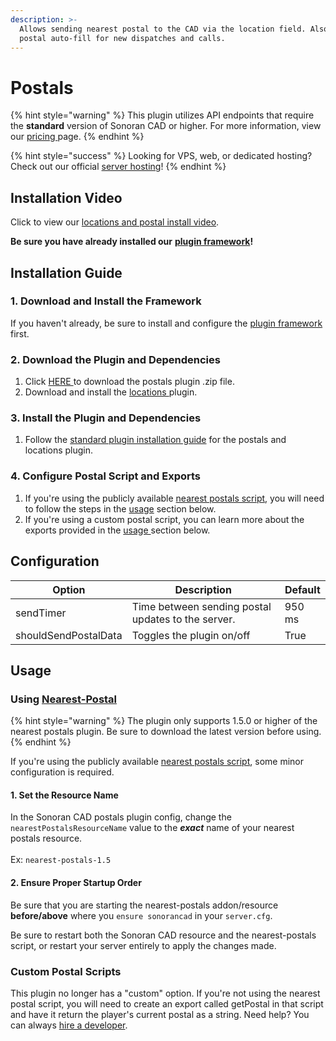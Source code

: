 ```yaml
---
description: >-
  Allows sending nearest postal to the CAD via the location field. Also enables
  postal auto-fill for new dispatches and calls.
---
```


# Postals

{% hint style="warning" %}
This plugin utilizes API endpoints that require the **standard** version of Sonoran CAD or higher. For more information, view our [pricing ](../../../pricing/faq/)page.
{% endhint %}

{% hint style="success" %}
Looking for VPS, web, or dedicated hosting? Check out our official [server hosting](../../../other-products/server-hosting.md)!
{% endhint %}

## Installation Video

Click to view our [locations and postal install video](https://youtu.be/Rc6MT0D6rcI).

**Be sure you have already installed our** [**plugin framework**](../framework-installation.md)**!**

## Installation **Guide**

### 1. Download and Install the Framework

If you haven't already, be sure to install and configure the [plugin framework](../framework-installation.md) first.

### 2. Download the Plugin and Dependencies

1. Click [HERE ](https://github.com/Sonoran-Software/sonoran\_postals/releases)to download the postals plugin .zip file.
2. Download and install the [locations ](locations.md)plugin.

### 3. Install the Plugin and Dependencies

1. Follow the [standard plugin installation guide](../plugin-installation/) for the postals and locations plugin.

### 4. Configure Postal Script and Exports

1. If you're using the publicly available [nearest postals script](https://forum.cfx.re/t/release-nearest-postal-script/293511), you will need to follow the steps in the [usage](postals.md#using-nearest-postal) section below.
2. If you're using a custom postal script, you can learn more about the exports provided in the [usage ](postals.md#custom-postal-scripts)section below.

## Configuration

| Option               | Description                                        | Default |
| -------------------- | -------------------------------------------------- | ------- |
| sendTimer            | Time between sending postal updates to the server. | 950 ms  |
| shouldSendPostalData | Toggles the plugin on/off                          | True    |

## Usage

### Using [Nearest-Postal](https://forum.cfx.re/t/release-nearest-postal-script/293511)

{% hint style="warning" %}
The plugin only supports 1.5.0 or higher of the nearest postals plugin. Be sure to download the latest version before using.
{% endhint %}

If you're using the publicly available [nearest postals script](https://forum.cfx.re/t/release-nearest-postal-script/293511), some minor configuration is required.

#### 1. Set the Resource Name

In the Sonoran CAD postals plugin config, change the `nearestPostalsResourceName` value to the _**exact**_ name of your nearest postals resource.\
\
Ex: `nearest-postals-1.5`

#### 2. Ensure Proper Startup Order

Be sure that you are starting the nearest-postals addon/resource **before/above** where you `ensure sonorancad` in your `server.cfg`.

Be sure to restart both the Sonoran CAD resource and the nearest-postals script, or restart your server entirely to apply the changes made.

### Custom Postal Scripts

This plugin no longer has a "custom" option. If you're not using the nearest postal script, you will need to create an export called getPostal in that script and have it return the player's current postal as a string. Need help? You can always [hire a developer](https://support.sonoransoftware.com/#/).
